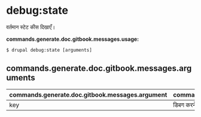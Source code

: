 # debug:state
वर्तमान स्टेट कीस दिखाएँ।

**commands.generate.doc.gitbook.messages.usage:**
```
$ drupal debug:state [arguments]
```

## commands.generate.doc.gitbook.messages.arguments
commands.generate.doc.gitbook.messages.argument | commands.generate.doc.gitbook.messages.details
---------|-------------
key | डिबग करने के लिए स्टेट की।
